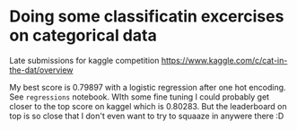 # Doing some classificatin excercises on categorical data

Late submissions for kaggle competition https://www.kaggle.com/c/cat-in-the-dat/overview

My best score is 0.79897 with a logistic regression after one hot encoding. See `regressions` notebook. WIth some fine tuning I could probably get closer to the top score on kaggel which is 0.80283. But the leaderboard on top is so close that I don't even want to try to squaaze in anywere there :D